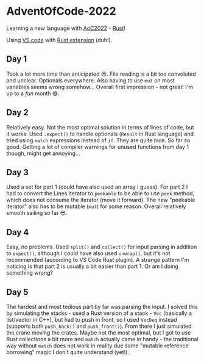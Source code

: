 # AdventOfCode-2022
Learning a new language with [AoC2022](https://adventofcode.com/2022) - [Rust](https://www.rust-lang.org/)!

Using [VS code](https://code.visualstudio.com/) with [Rust extension](https://marketplace.visualstudio.com/items?itemName=rust-lang.rust-analyzer) (duh!).

## Day 1

Took a lot more time than anticipated 😒. File reading is a bit too convoluted and unclear. Optionals everywhere. Also having to use `mut` on most variables seems wrong somehow... Overall first impression - not great! I'm up to a <i>fun</i> month 😅.

## Day 2

Relatively easy. Not the most optimal solution in terms of lines of code, but it works. Used `.expect()` to handle optionals (`Result` in Rust language) and tried using `match` expressions instead of `if`. They are quite nice. So far so good. Getting a lot of compiler warnings for unused functions from day 1 though, might get annoying...

## Day 3

Used a set for part 1 (could have also used an array I guess). For part 2 I had to convert the Lines iterator to `peekable` to be able to use `peek` method, which does not consume the iterator (move it forward). The new "peekable iterator" also has to be mutable (`mut`) for some reason. Overall relatively smooth sailing so far 😎.

## Day 4

Easy, no problems. Used `split()` and `collect()` for input parsing in addition to `expect()`, although I could have also used `unwrap()`, but it's not recommended (according to VS Code Rust plugin). A strange pattern I'm noticing is that part 2 is usually a bit easier than part 1. Or am I doing something wrong?

## Day 5

The hardest and most tedious part by far was parsing the input. I solved this by simulating the stacks - used a Rust version of a stack - `Vec` (basically a list/vector in C++), but had to push in front, so I used `VecDeq` instead (supports both `push_back()` and `push_front()`). From there I just simulated the crane moving the crates. Maybe not the most optimal, but I got to use Rust collections a bit more and `match` actually came in handy - the traditional way without `match` does not work in reality due some "mutable reference borrowing" magic I don't quite understand (yet!).

